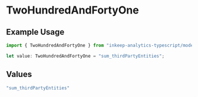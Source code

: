 # TwoHundredAndFortyOne

## Example Usage

```typescript
import { TwoHundredAndFortyOne } from "inkeep-analytics-typescript/models/operations";

let value: TwoHundredAndFortyOne = "sum_thirdPartyEntities";
```

## Values

```typescript
"sum_thirdPartyEntities"
```